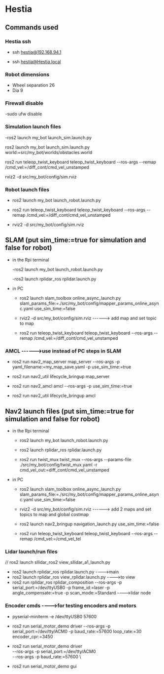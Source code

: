 # Hestia


## Commands used


### Hestia ssh

- ssh hestia@192.168.94.1

- ssh hestia@Hestia.local



### Robot dimensions

- Wheel separation 26
- Dia 9



### Firewall disable

-sudo ufw disable



### Simulation launch files 

-ros2 launch my_bot launch_sim.launch.py

ros2 launch my_bot launch_sim.launch.py world:=src/my_bot/worlds/obstacles.world

ros2 run teleop_twist_keyboard teleop_twist_keyboard --ros-args --remap /cmd_vel:=/diff_cont/cmd_vel_unstamped

rviz2 -d src/my_bot/config/sim.rviz




### Robot launch files

- ros2 launch my_bot launch_robot.launch.py

- ros2 run teleop_twist_keyboard teleop_twist_keyboard --ros-args --remap /cmd_vel:=/diff_cont/cmd_vel_unstamped

- rviz2 -d src/my_bot/config/sim.rviz




## SLAM (put sim_time:=true for simulation and false for robot)


* in the Rpi terminal

    -ros2 launch my_bot launch_robot.launch.py

    -ros2 launch rplidar_ros rplidar.launch.py

* in PC

    - ros2 launch slam_toolbox online_async_launch.py slam_params_file:=./src/my_bot/config/mapper_params_online_async.yaml use_sim_time:=false  

    - rviz2 -d src/my_bot/config/sim.rviz  ------> add map and set topic to map

    - ros2 run teleop_twist_keyboard teleop_twist_keyboard --ros-args --remap /cmd_vel:=/diff_cont/cmd_vel_unstamped


### AMCL  ------>use instead of PC steps in SLAM

- ros2 run nav2_map_server map_server --ros-args -p yaml_filename:=my_map_save.yaml -p use_sim_time:=true

- ros2 run nav2_util lifecycle_bringup map_server

- ros2 run nav2_amcl amcl --ros-args -p use_sim_time:=true

- ros2 run nav2_util lifecycle_bringup amcl




## Nav2 launch files (put sim_time:=true for simulation and false for robot)

* in the Rpi terminal

    - ros2 launch my_bot launch_robot.launch.py

    - ros2 launch rplidar_ros rplidar.launch.py

    - ros2 run twist_mux twist_mux --ros-args --params-file ./src/my_bot/config/twist_mux.yaml -r cmd_vel_out:=diff_cont/cmd_vel_unstamped

* in PC

    - ros2 launch slam_toolbox online_async_launch.py slam_params_file:=./src/my_bot/config/mapper_params_online_async.yaml use_sim_time:=false  

    - rviz2 -d src/my_bot/config/sim.rviz ------> add 2 maps and set topics to map and global costmap

    - ros2 launch nav2_bringup navigation_launch.py use_sim_time:=false

    - ros2 run teleop_twist_keyboard teleop_twist_keyboard --ros-args --remap /cmd_vel:=/cmd_vel_tel



### Lidar launch/run files

// ros2 launch sllidar_ros2 view_sllidar_a1_launch.py
- ros2 launch rplidar_ros rplidar.launch.py   ---->main
- ros2 launch rplidar_ros view_rplidar.launch.py  ---->to view
- ros2 run rplidar_ros rplidar_composition --ros-args -p serial_port:=/dev/ttyUSB0 -p frame_id:=laser -p angle_compensate:=true -p scan_mode:=Standard    ---->lidar node




### Encoder cmds  ---->for testing encoders and motors

- pyserial-miniterm -e /dev/ttyUSB0 57600

- ros2 run serial_motor_demo driver --ros-args -p serial_port:=/dev/tty/ACM0 -p baud_rate:=57600 loop_rate:=30 encoder_cpr:=3450

- ros2 run serial_motor_demo driver \
  --ros-args -p serial_port:=/dev/tty/ACM0 \
  --ros-args -p baud_rate:=57600 \


- ros2 run serial_motor_demo gui
